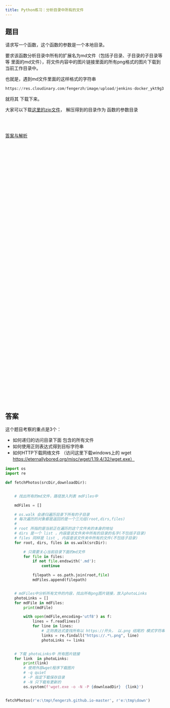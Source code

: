 ```yaml
---
title: Python练习：分析目录中所有的文件
---
```


## 题目

请求写一个函数，这个函数的参数是一个本地目录。

要求该函数分析目录中所有的扩展名为md文件（包括子目录、子目录的子目录等等 里面的md文件），将文件内容中的图片链接里面的所有png格式的图片下载到当前工作目录中。

也就是，遇到md文件里面的这样格式的字符串

```py
https://res.cloudinary.com/fengerzh/image/upload/jenkins-docker_ykt9g3.png
```

就将其 下载下来。


大家可以下载[这里的zip文件](https://github.com/fengerzh/fengerzh.github.io/archive/master.zip)， 解压得到的目录作为 函数的参数目录



<br><br>

 
 

[答案与解析](#答案)


<br><br><br><br><br><br><br><br><br><br><br><br><br><br><br><br><br><br><br><br><br><br><br><br><br><br><br><br><br><br><br><br><br><br><br><br><br><br><br><br><br><br><br><br><br><br><br><br>

## 答案

这个题目考察的重点是3个：

- 如何递归的访问目录下面 包含的所有文件
- 如何使用正则表达式得到目标字符串
- 如何HTTP下载网络文件 （访问这里下载windows上的 wget https://eternallybored.org/misc/wget/1.19.4/32/wget.exe）

```python
import os
import re

def fetchPhotos(srcDir,downloadDir):


    # 找出所有的md文件，路径放入列表 mdFiles中

    mdFiles = []

    # os.walk 会递归遍历目录下所有的子目录
    # 每次遍历的对象都是返回的是一个三元组(root,dirs,files)
    #
    # root 所指的是当前正在遍历的这个文件夹的本身的地址
    # dirs 是一个 list ，内容是该文件夹中所有的目录的名字(不包括子目录)
    # files 同样是 list , 内容是该文件夹中所有的文件(不包括子目录)
    for root, dirs, files in os.walk(srcDir):

        # 只需要关心当前目录下面的md文件
        for file in files:
            if not file.endswith('.md'):
                continue

            filepath = os.path.join(root,file)
            mdFiles.append(filepath)


    # mdFiles中分析所有文件的内容，找出所有png图片链接，放入photoLinks
    photoLinks = []
    for mdFile in mdFiles:
        print(mdFile)

        with open(mdFile,encoding='utf8') as f:
            lines = f.readlines()
            for line in lines:
                # 正则表达式查找所有以 https://开头， 以.png 结尾的 模式字符串
                links = re.findall("https://.*\.png", line)
                photoLinks += links


    # 下载 photoLinks中 所有图片链接
    for link  in photoLinks:
        print(link)
        # 使用外部wget程序下载图片
        # -q quiet
        # -P 指定下载保存目录
        # -N 只下载有更新的
        os.system(f'wget.exe -o -N -P {downloadDir}  {link}')


fetchPhotos(r'e:\tmp\fengerzh.github.io-master', r'e:\tmp\down')
```
